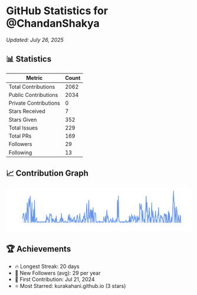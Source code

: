 # GitHub Statistics for @ChandanShakya
*Updated: July 26, 2025*

## 📊 Statistics
| Metric | Count |
|--------|--------|
| Total Contributions | 2062 |
| Public Contributions | 2034 |
| Private Contributions | 0 |
| Stars Received | 7 |
| Stars Given | 352 |
| Total Issues | 229 |
| Total PRs | 169 |
| Followers | 29 |
| Following | 13 |

## 📈 Contribution Graph

![Contribution Graph](./contribution_graph.png)

## 🏆 Achievements

- 🔥 Longest Streak: 20 days
- 👥 New Followers (avg): 29 per year
- 📅 First Contribution: Jul 21, 2024
- ⭐ Most Starred: kurakahani.github.io (3 stars)
